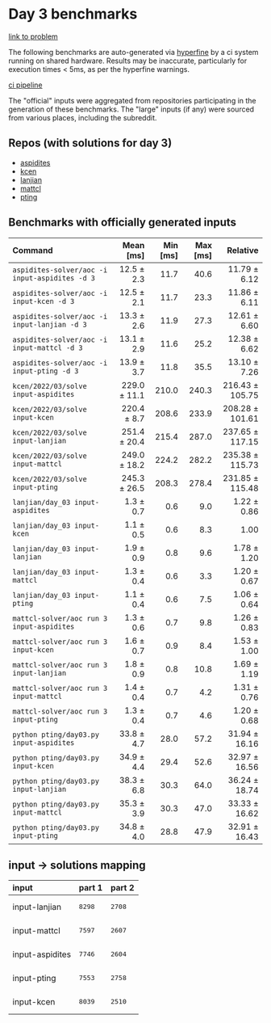 # Day 3 benchmarks

[link to problem](http://adventofcode.com/2022/day/3)

The following benchmarks are auto-generated via [hyperfine](https://github.com/sharkdp/hyperfine) by a ci system running on shared hardware. Results may be inaccurate, particularly for execution times < 5ms, as per the hyperfine warnings.

[ci pipeline](http://ci.papercode.net:8080/teams/aoc2022/pipelines/aoc-compare-2022)

The "official" inputs were aggregated from repositories participating in the generation of these benchmarks. The "large" inputs (if any) were sourced from various places, including the subreddit.

## Repos (with solutions for day 3)


- [aspidites](https://github.com/aspidites/aoc2022)
- [kcen](https://github.com/kcen/AdventOfCode)
- [lanjian](https://github.com/LanJian/aoc-2022)
- [mattcl](https://github.com/mattcl/aoc2022)
- [pting](https://github.com/pting/aoc2022)

## Benchmarks with officially generated inputs
| Command | Mean [ms] | Min [ms] | Max [ms] | Relative |
|:---|---:|---:|---:|---:|
| `aspidites-solver/aoc -i input-aspidites -d 3` | 12.5 ± 2.3 | 11.7 | 40.6 | 11.79 ± 6.12 |
| `aspidites-solver/aoc -i input-kcen -d 3` | 12.5 ± 2.1 | 11.7 | 23.3 | 11.86 ± 6.11 |
| `aspidites-solver/aoc -i input-lanjian -d 3` | 13.3 ± 2.6 | 11.9 | 27.3 | 12.61 ± 6.60 |
| `aspidites-solver/aoc -i input-mattcl -d 3` | 13.1 ± 2.9 | 11.6 | 25.2 | 12.38 ± 6.62 |
| `aspidites-solver/aoc -i input-pting -d 3` | 13.9 ± 3.7 | 11.8 | 35.5 | 13.10 ± 7.26 |
| `kcen/2022/03/solve input-aspidites` | 229.0 ± 11.1 | 210.0 | 240.3 | 216.43 ± 105.75 |
| `kcen/2022/03/solve input-kcen` | 220.4 ± 8.7 | 208.6 | 233.9 | 208.28 ± 101.61 |
| `kcen/2022/03/solve input-lanjian` | 251.4 ± 20.4 | 215.4 | 287.0 | 237.65 ± 117.15 |
| `kcen/2022/03/solve input-mattcl` | 249.0 ± 18.2 | 224.2 | 282.2 | 235.38 ± 115.73 |
| `kcen/2022/03/solve input-pting` | 245.3 ± 26.5 | 208.3 | 278.4 | 231.85 ± 115.48 |
| `lanjian/day_03 input-aspidites` | 1.3 ± 0.7 | 0.6 | 9.0 | 1.22 ± 0.86 |
| `lanjian/day_03 input-kcen` | 1.1 ± 0.5 | 0.6 | 8.3 | 1.00 |
| `lanjian/day_03 input-lanjian` | 1.9 ± 0.9 | 0.8 | 9.6 | 1.78 ± 1.20 |
| `lanjian/day_03 input-mattcl` | 1.3 ± 0.4 | 0.6 | 3.3 | 1.20 ± 0.67 |
| `lanjian/day_03 input-pting` | 1.1 ± 0.4 | 0.6 | 7.5 | 1.06 ± 0.64 |
| `mattcl-solver/aoc run 3 input-aspidites` | 1.3 ± 0.6 | 0.7 | 9.8 | 1.26 ± 0.83 |
| `mattcl-solver/aoc run 3 input-kcen` | 1.6 ± 0.7 | 0.9 | 8.4 | 1.53 ± 1.00 |
| `mattcl-solver/aoc run 3 input-lanjian` | 1.8 ± 0.9 | 0.8 | 10.8 | 1.69 ± 1.19 |
| `mattcl-solver/aoc run 3 input-mattcl` | 1.4 ± 0.4 | 0.7 | 4.2 | 1.31 ± 0.76 |
| `mattcl-solver/aoc run 3 input-pting` | 1.3 ± 0.4 | 0.7 | 4.6 | 1.20 ± 0.68 |
| `python pting/day03.py input-aspidites` | 33.8 ± 4.7 | 28.0 | 57.2 | 31.94 ± 16.16 |
| `python pting/day03.py input-kcen` | 34.9 ± 4.4 | 29.4 | 52.6 | 32.97 ± 16.56 |
| `python pting/day03.py input-lanjian` | 38.3 ± 6.8 | 30.3 | 64.0 | 36.24 ± 18.74 |
| `python pting/day03.py input-mattcl` | 35.3 ± 3.9 | 30.3 | 47.0 | 33.33 ± 16.62 |
| `python pting/day03.py input-pting` | 34.8 ± 4.0 | 28.8 | 47.9 | 32.91 ± 16.43 |

## input -> solutions mapping
|input|part 1|part 2|
|:---|:---|:---|
|input-lanjian|<pre>8298</pre>|<pre>2708</pre>|
|input-mattcl|<pre>7597</pre>|<pre>2607</pre>|
|input-aspidites|<pre>7746</pre>|<pre>2604</pre>|
|input-pting|<pre>7553</pre>|<pre>2758</pre>|
|input-kcen|<pre>8039</pre>|<pre>2510</pre>|
